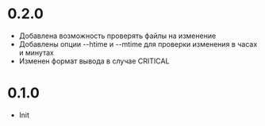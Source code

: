 0.2.0
===
* Добавлена возможность проверять файлы на изменение
* Добавлены опции --htime и --mtime для проверки изменения в часах и минутах
* Изменен формат вывода в случае CRITICAL

0.1.0
===
* Init
